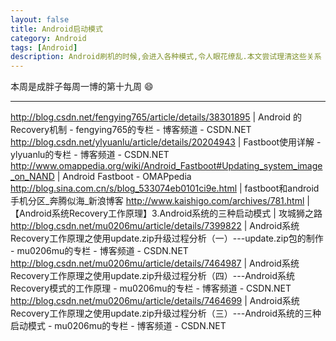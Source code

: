```yaml
---
layout: false
title: Android启动模式
category: Android
tags: [Android]
description: Android刷机的时候,会进入各种模式,令人眼花缭乱.本文尝试理清这些关系
---
```


本周是成胖子每周一博的第十九周 :smile:

---

<!--more-->

http://blog.csdn.net/fengying765/article/details/38301895 | Android 的Recovery机制 - fengying765的专栏 - 博客频道 - CSDN.NET
http://blog.csdn.net/ylyuanlu/article/details/20204943 | Fastboot使用详解 - ylyuanlu的专栏 - 博客频道 - CSDN.NET
http://www.omappedia.org/wiki/Android_Fastboot#Updating_system_image_on_NAND | Android Fastboot - OMAPpedia
http://blog.sina.com.cn/s/blog_533074eb0101ci9e.html | fastboot和android手机分区_奔腾似海_新浪博客
http://www.kaishigo.com/archives/781.html | 【Android系统Recovery工作原理】3.Android系统的三种启动模式 | 攻城狮之路
http://blog.csdn.net/mu0206mu/article/details/7399822 | Android系统Recovery工作原理之使用update.zip升级过程分析（一）---update.zip包的制作 - mu0206mu的专栏 - 博客频道 - CSDN.NET
http://blog.csdn.net/mu0206mu/article/details/7464987 | Android系统Recovery工作原理之使用update.zip升级过程分析（四）---Android系统Recovery模式的工作原理 - mu0206mu的专栏 - 博客频道 - CSDN.NET
http://blog.csdn.net/mu0206mu/article/details/7464699 | Android系统Recovery工作原理之使用update.zip升级过程分析（三）---Android系统的三种启动模式 - mu0206mu的专栏 - 博客频道 - CSDN.NET
